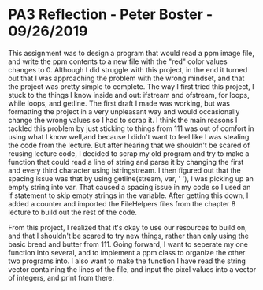 # PA3 Reflection - Peter Boster - 09/26/2019

This assignment was to design a program that would read a ppm image file, and write the ppm contents to a new file with the "red" color values changes to 0. Although I did struggle with this project, in the end it turned out that I was approaching the problem with the wrong mindset, and that the project was pretty simple to complete. The way I first tried this project, I stuck to the things I know inside and out: ifstream and ofstream, for loops, while loops, and getline. The first draft I made was working, but was formatting the project in a very unpleasant way and would occasionally change the wrong values so I had to scrap it. I think the main reasons I tackled this problem by just sticking to things from 111 was out of comfort in using what I know well,and because I didn't want to feel like I was stealing the code from the lecture. But after hearing that we shouldn't be scared of reusing lecture code, I decided to scrap my old program and try to make a function that could read a line of string and parse it by changing the first and every third character using istringstream. I then figured out that the spacing issue was that by using getline(stream, var, ' '), I was picking up an empty string into var. That caused a spacing issue in my code so I used an if statement to skip empty strings in the variable. After getting this down, I added a counter and imported the FileHelpers files from the chapter 8 lecture to build out the rest of the code. 

From this project, I realized that it's okay to use our resources to build on, and that I shouldn't be scared to try new things, rather than only using the basic bread and butter from 111. Going forward, I want to seperate my one function into several, and to implement a ppm class to organize the other two programs into. I also want to make the function I have read the string vector containing the lines of the file, and input the pixel values into a vector of integers, and print from there.